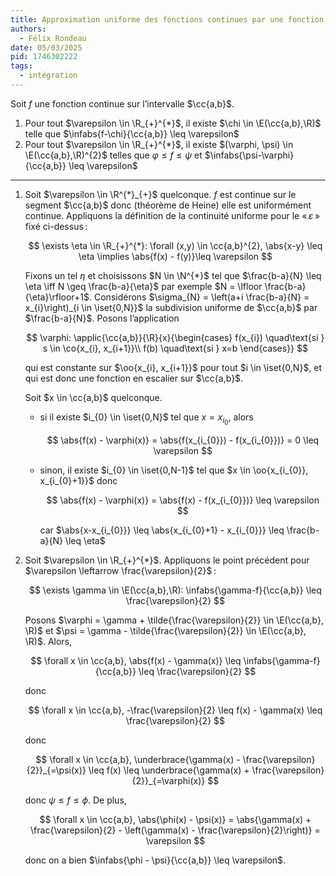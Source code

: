 ```yaml
---
title: Approximation uniforme des fonctions continues par une fonction en escalier
authors:
  - Félix Rondeau
date: 05/03/2025
pid: 1746302222
tags:
  - intégration
---
```


Soit $f$ une fonction continue sur l’intervalle $\cc{a,b}$.

1. Pour tout $\varepsilon \in \R_{+}^{*}$, il existe $\chi \in \E(\cc{a,b},\R)$ telle que $\infabs{f-\chi}{\cc{a,b}} \leq \varepsilon$
2. Pour tout $\varepsilon \in \R_{+}^{*}$, il existe $(\varphi, \psi) \in \E(\cc{a,b},\R)^{2}$ telles que $\varphi \leq  f \leq  \psi$ et $\infabs{\psi-\varphi}{\cc{a,b}} \leq \varepsilon$

---

1. Soit $\varepsilon \in \R^{*}_{+}$ quelconque. $f$ est continue sur le segment $\cc{a,b}$ donc (théorème de Heine) elle est uniformément continue. Appliquons la définition de la continuité uniforme pour le « $\varepsilon$ » fixé ci-dessus :

   $$
       \exists \eta \in \R_{+}^{*}: \forall (x,y) \in \cc{a,b}^{2}, \abs{x-y} \leq \eta \implies \abs{f(x) - f(y)}\leq \varepsilon
   $$

   Fixons un tel $\eta$ et choisissons $N \in \N^{*}$ tel que $\frac{b-a}{N} \leq \eta \iff N \geq \frac{b-a}{\eta}$ par exemple $N = \lfloor \frac{b-a}{\eta}\rfloor+1$. Considérons $\sigma_{N} = \left(a+i \frac{b-a}{N} = x_{i}\right)_{i \in \iset{0,N}}$ la subdivision uniforme de $\cc{a,b}$ par $\frac{b-a}{N}$. Posons l’application

   $$
       \varphi: \applic{\cc{a,b}}{\R}{x}{\begin{cases}
           f(x_{i}) \quad\text{si } s \in \co{x_{i}, x_{i+1}}\\
   f(b) \quad\text{si } x=b
       \end{cases}}
   $$

   qui est constante sur $\oo{x_{i}, x_{i+1}}$ pour tout $i \in \iset{0,N}$, et qui est donc une fonction en escalier sur $\cc{a,b}$.

   Soit $x \in \cc{a,b}$ quelconque.

   - si il existe $i_{0} \in \iset{0,N}$ tel que $x = x_{i_{0}}$, alors

     $$
         \abs{f(x) - \varphi(x)} = \abs{f(x_{i_{0}}) - f(x_{i_{0}})} = 0 \leq \varepsilon
     $$

   - sinon, il existe $i_{0} \in \iset{0,N-1}$ tel que $x \in \oo{x_{i_{0}}, x_{i_{0}+1}}$ donc

     $$
         \abs{f(x) - \varphi(x)} = \abs{f(x) - f(x_{i_{0}})} \leq \varepsilon
     $$

     car $\abs{x-x_{i_{0}}} \leq  \abs{x_{i_{0}+1} - x_{i_{0}}} \leq  \frac{b-a}{N} \leq \eta$

2. Soit $\varepsilon \in \R_{+}^{*}$. Appliquons le point précédent pour $\varepsilon \leftarrow \frac{\varepsilon}{2}$ :

   $$
       \exists \gamma \in \E(\cc{a,b},\R): \infabs{\gamma-f}{\cc{a,b}} \leq \frac{\varepsilon}{2}
   $$

   Posons $\varphi = \gamma + \tilde{\frac{\varepsilon}{2}} \in \E(\cc{a,b}, \R)$ et $\psi = \gamma - \tilde{\frac{\varepsilon}{2}} \in \E(\cc{a,b}, \R)$.
   Alors,

   $$
       \forall x \in \cc{a,b}, \abs{f(x) - \gamma(x)} \leq \infabs{\gamma-f}{\cc{a,b}} \leq \frac{\varepsilon}{2}
   $$

   donc

   $$
       \forall x \in \cc{a,b}, -\frac{\varepsilon}{2} \leq f(x) - \gamma(x) \leq \frac{\varepsilon}{2}
   $$

   donc

   $$
       \forall x \in \cc{a,b}, \underbrace{\gamma(x) - \frac{\varepsilon}{2}}_{=\psi(x)} \leq f(x) \leq \underbrace{\gamma(x) + \frac{\varepsilon}{2}}_{=\varphi(x)}
   $$

   donc $\psi \leq f \leq \phi$. De plus,

   $$
       \forall x \in \cc{a,b}, \abs{\phi(x) - \psi(x)} = \abs{\gamma(x) + \frac{\varepsilon}{2} - \left(\gamma(x) - \frac{\varepsilon}{2}\right)} = \varepsilon
   $$

   donc on a bien $\infabs{\phi - \psi}{\cc{a,b}} \leq \varepsilon$.
